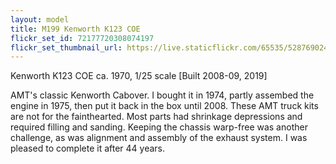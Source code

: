 ```yaml
---
layout: model
title: M199 Kenworth K123 COE
flickr_set_id: 72177720308074197
flickr_set_thumbnail_url: https://live.staticflickr.com/65535/52876902418_73d2e11951_m.jpg
---
```


Kenworth K123 COE ca. 1970, 1/25 scale  [Built 2008-09, 2019]

AMT&#39;s classic Kenworth Cabover. I bought it in 1974, partly assembed the engine in 1975, then put it back in the box until 2008. These AMT truck kits are not for the fainthearted. Most parts had shrinkage depressions and required filling and sanding. Keeping the chassis warp-free was another challenge, as was alignment and assembly of the exhaust system. I was pleased to complete it after 44 years.


